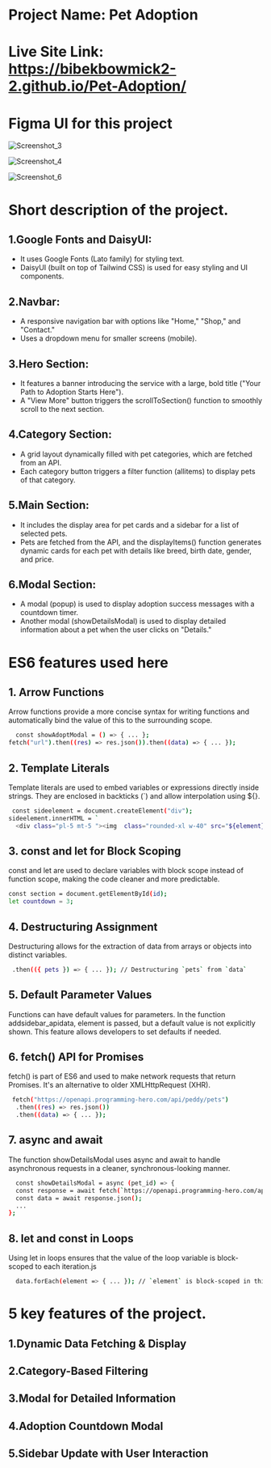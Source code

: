 # Project Name: Pet Adoption
# Live Site Link: https://bibekbowmick2-2.github.io/Pet-Adoption/
# Figma UI for this project
![Screenshot_3](https://github.com/user-attachments/assets/d28f4daf-1ee9-4346-9856-ace9f0103ee7)

![Screenshot_4](https://github.com/user-attachments/assets/fdc4561b-67de-4744-99aa-8ee9af9706e0)

![Screenshot_6](https://github.com/user-attachments/assets/63f12335-ae46-43e5-bf25-8679134dd75f)


# Short description of the project.

## 1.Google Fonts and DaisyUI:

- It uses Google Fonts (Lato family) for styling text.
- DaisyUI (built on top of Tailwind CSS) is used for easy styling and UI components.


## 2.Navbar:

- A responsive navigation bar with options like "Home," "Shop," and "Contact."
- Uses a dropdown menu for smaller screens (mobile).



## 3.Hero Section:

- It features a banner introducing the service with a large, bold title ("Your Path to Adoption Starts Here").
- A "View More" button triggers the scrollToSection() function to smoothly scroll to the next section.


## 4.Category Section:

- A grid layout dynamically filled with pet categories, which are fetched from an API.
- Each category button triggers a filter function (allitems) to display pets of that category.


## 5.Main Section:

- It includes the display area for pet cards and a sidebar for a list of selected pets.
- Pets are fetched from the API, and the displayItems() function generates dynamic cards for each pet with details like breed, birth date, gender, and price.


## 6.Modal Section:

- A modal (popup) is used to display adoption success messages with a countdown timer.
- Another modal (showDetailsModal) is used to display detailed information about a pet when the user clicks on "Details."





# ES6 features used here

## 1. Arrow Functions
Arrow functions provide a more concise syntax for writing functions and automatically bind the value of this to the surrounding scope.

```bash
  const showAdoptModal = () => { ... };
fetch("url").then((res) => res.json()).then((data) => { ... });

```


## 2. Template Literals
Template literals are used to embed variables or expressions directly inside strings. They are enclosed in backticks (`) and allow interpolation using ${}.

```bash
 const sideelement = document.createElement("div");
sideelement.innerHTML = `
  <div class="pl-5 mt-5 "><img  class="rounded-xl w-40" src="${element}" alt="" srcset=""></div>`;


```


## 3. const and let for Block Scoping
const and let are used to declare variables with block scope instead of function scope, making the code cleaner and more predictable.

```bash
const section = document.getElementById(id);
let countdown = 3;


```


## 4. Destructuring Assignment
Destructuring allows for the extraction of data from arrays or objects into distinct variables.

```bash
 .then(({ pets }) => { ... }); // Destructuring `pets` from `data`


```


## 5. Default Parameter Values
Functions can have default values for parameters. In the function addsidebar_apidata, element is passed, but a default value is not explicitly shown. This feature allows developers to set defaults if needed.




## 6. fetch() API for Promises
fetch() is part of ES6 and used to make network requests that return Promises. It's an alternative to older XMLHttpRequest (XHR).

```bash
 fetch("https://openapi.programming-hero.com/api/peddy/pets")
  .then((res) => res.json())
  .then((data) => { ... });


```


## 7. async and await
The function showDetailsModal uses async and await to handle asynchronous requests in a cleaner, synchronous-looking manner.

```bash
  const showDetailsModal = async (pet_id) => {
  const response = await fetch(`https://openapi.programming-hero.com/api/peddy/pet/${pet_id}`);
  const data = await response.json();
  ...
};


```

## 8. let and const in Loops
Using let in loops ensures that the value of the loop variable is block-scoped to each iteration.js

```bash
  data.forEach(element => { ... }); // `element` is block-scoped in this `forEach` loop


```

# 5 key features of the project.

## 1.Dynamic Data Fetching & Display
## 2.Category-Based Filtering
## 3.Modal for Detailed Information
## 4.Adoption Countdown Modal
## 5.Sidebar Update with User Interaction
